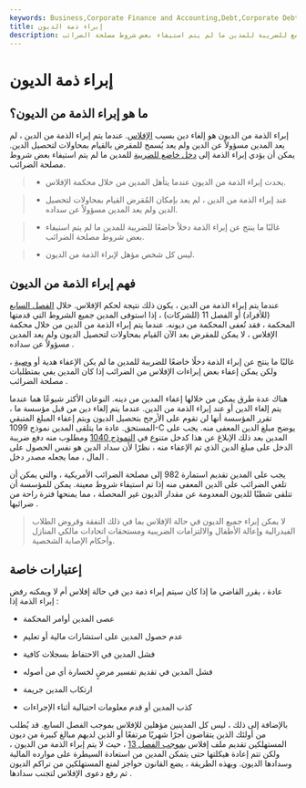 ```yaml
---
keywords: Business,Corporate Finance and Accounting,Debt,Corporate Debt
title: إبراء ذمة الديون
description: إبراء الذمة من الديون هو إلغاء الدين بسبب الإفلاس ويمكن أن يؤدي إلى دخل خاضع للضريبة للمدين ما لم يتم استيفاء بعض شروط مصلحة الضرائب.
---
```


# إبراء ذمة الديون
## ما هو إبراء الذمة من الديون؟

إبراء الذمة من الديون هو إلغاء دين بسبب [الإفلاس](/bankruptcy). عندما يتم إبراء الذمة من الدين ، لم يعد المدين مسؤولاً عن الدين ولم يعد يُسمح للمقرض بالقيام بمحاولات لتحصيل الدين. يمكن أن يؤدي إبراء الذمة إلى [دخل خاضع للضريبة](/taxableincome) للمدين ما لم يتم استيفاء بعض شروط مصلحة الضرائب.

> - يحدث إبراء الذمة من الديون عندما يتأهل المدين من خلال محكمة الإفلاس.

> - عند إبراء الذمة من الدين ، لم يعد بإمكان المُقرض القيام بمحاولات لتحصيل الدين ولم يعد المدين مسؤولاً عن سداده.

> - غالبًا ما ينتج عن إبراء الذمة دخلاً خاضعًا للضريبة للمدين ما لم يتم استيفاء بعض شروط مصلحة الضرائب.

> - ليس كل شخص مؤهل لإبراء الذمة من الديون.

>

>

## فهم إبراء الذمة من الديون

عندما يتم إبراء الذمة من الدين ، يكون ذلك نتيجة لحكم الإفلاس. خلال [الفصل السابع](/chapter7) (للأفراد) أو الفصل 11 (للشركات) ، إذا استوفى المدين جميع الشروط التي قدمتها المحكمة ، فقد تُعفى المحكمة من ديونه. عندما يتم إبراء الذمة من الدين من خلال محكمة الإفلاس ، لا يمكن للمقرض بعد الآن القيام بمحاولات لتحصيل الديون ولم يعد المدين مسؤولاً عن سداده .

غالبًا ما ينتج عن إبراء الذمة دخلًا خاضعًا للضريبة للمدين ما لم يكن الإعفاء هدية أو [وصية](/bequest) ، ولكن يمكن إعفاء بعض إبراءات الإفلاس من الضرائب إذا كان المدين يفي بمتطلبات مصلحة الضرائب .

هناك عدة طرق يمكن من خلالها إعفاء المدين من دينه. النوعان الأكثر شيوعًا هما عندما يتم إلغاء الدين أو عند إبراء الذمة من الدين. عندما يتم إلغاء دين من قبل مؤسسة ما ، تقرر المؤسسة أنها لن تقوم على الأرجح بتحصيل الديون ويتم إعفاء المبلغ المتبقي المستحق. عادة ما يتلقى المدين نموذج 1099-C يوضح مبلغ الدين المعفى منه. يجب على المدين بعد ذلك الإبلاغ عن هذا كدخل متنوع في [النموذج 1040](/1040) ومطلوب منه دفع ضريبة الدخل على مبلغ الدين الذي تم الإعفاء منه ، نظرًا لأن سداد الدين هو نفس الحصول على المال ، مما يجعله مصدر دخل .

يجب على المدين تقديم استمارة 982 إلى مصلحة الضرائب الأمريكية ، والتي يمكن أن تلغي الضرائب على الدين المعفى منه إذا تم استيفاء شروط معينة. يمكن للمؤسسة أن تتلقى شطبًا للديون المعدومة عن مقدار الديون غير المحصلة ، مما يمنحها فترة راحة من ضرائبها .

> لا يمكن إبراء جميع الديون في حالة الإفلاس بما في ذلك النفقة وقروض الطلاب الفيدرالية وإعالة الأطفال والالتزامات الضريبية ومستحقات اتحادات مالكي المنازل وأحكام الإصابة الشخصية.

>

## إعتبارات خاصة

عادة ، يقرر القاضي ما إذا كان سيتم إبراء ذمة دين في حالة إفلاس أم لا ويمكنه رفض إبراء الذمة إذا :

- عصى المدين أوامر المحكمة

- عدم حصول المدين على استشارات مالية أو تعليم

- فشل المدين في الاحتفاظ بسجلات كافية

- فشل المدين في تقديم تفسير مرضٍ لخسارة أي من أصوله

- ارتكاب المدين جريمة

- كذب المدين أو قدم معلومات احتيالية أثناء الإجراءات

بالإضافة إلى ذلك ، ليس كل المدينين مؤهلين للإفلاس بموجب الفصل السابع. قد يُطلب من أولئك الذين يتقاضون أجرًا شهريًا مرتفعًا أو الذين لديهم مبالغ كبيرة من ديون المستهلكين تقديم ملف إفلاس [بموجب الفصل 13](/chapter13) ، حيث لا يتم إبراء الذمة من الديون ، ولكن تتم إعادة هيكلتها حتى يتمكن المدين من استعادة السيطرة على موارده المالية وسدادها الديون. وبهذه الطريقة ، يضع القانون حواجز لمنع المستهلكين من تراكم الديون ثم رفع دعوى الإفلاس لتجنب سدادها .

